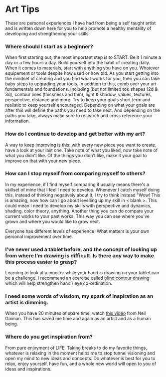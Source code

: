 # Art Tips

These are personal experiences I have had from being a self taught artist and is written down here for you to help promote a healthy mentality of developing and strengthening your skills.

### Where should I start as a beginner?
When first starting out, the most important step is to START. Be it 1 minute a day or a few hours a day. Build yourself into the habit of creating daily. When it comes to materials, start with anything you have on you. Whatever equipement or tools despite how used or how old. As you start getting into the mindset of creating and you find what works for you, then you can take baby steps to upgrading your tools. In addition to this, comb over your art fundamentals and foundations. Including (but not limited to): shapes (2d & 3d), contour lines (thickness and thin), light & shadow, values, textures, perspective, distance and more. Try to keep your goals short term and realistic to keep yourself encouraged. Depending on what your goals are after this will define the paths you need to take next. And depending on the paths you take, always make sure to research and cross reference your information. 

### How do I continue to develop and get better with my art?
A way to keep improving is this: with every new piece you want to create, have
a look at your last one. Take note of what you liked, now take note of what you
didn’t like. Of the things you didn’t like, make it your goal to improve on
that with your new piece.

### How can I stop myself from comparing myself to others?
In my experience, if I find myself comparing it usually means there's a skillset of mine that I feel I need to develop. Whenever I catch myself doing this, instead of thinking negatively about it, I try to think instead "Wow! This is amazing, now how can I go about levelling up my skill in < blank >. This could mean I need to develop my skills with perspective and dynamics, shading, color theory, anything.
Another thing you can do compare your current works to your
past works. This way you can see where you've grown and where you would like to grow next.

Everyone has different levels of experience. What matters is your
own personal improvement over time.

### I’ve never used a tablet before, and the concept of looking up from where I’m drawing is difficult. Is there any way to make this process easier to grasp?
Learning to look at a monitor while your hand is drawing on your tablet can be a
challenge. I recommend an exercise called [blind contour drawing](https://en.wikipedia.org/wiki/Blind_contour_drawing)
which will help strengthen hand / eye co-ordination.

### I need some words of wisdom, my spark of inspiration as an artist is dimming.
When you have 20 minutes of spare time, watch [this video](https://www.youtube.com/watch?v=plWexCID-kA)
from Neil Gaiman. This has saved me time and again as an artist and as a human being.

### Where do you get inspiration from?
From pure enjoyment of LIFE. Taking breaks to do my favorite things, whatever is relaxing in the moment helps me to stop tunnel visioning and open my mind to new ideas and concepts. Do whatever is best for you to relax, enjoy yourself, have fun, and a whole new world will open to you of ideas and inspirations.

